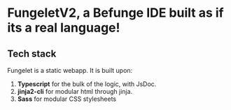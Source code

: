 # FungeletV2, a Befunge IDE built as if its a real language!
## Tech stack
Fungelet is a static webapp. It is built upon:
1. **Typescript** for the bulk of the logic, with JsDoc.
2. **jinja2-cli** for modular html through jinja.
3. **Sass** for modular CSS stylesheets

